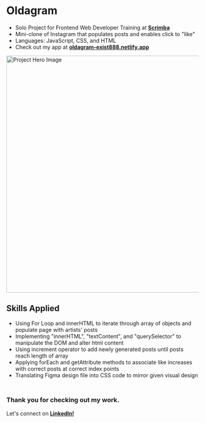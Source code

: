 # __Oldagram__
- Solo Project for Frontend Web Developer Training at <a href="https://v2.scrimba.com">__Scrimba__</a><br/>
- Mini-clone of Instagram that populates posts and enables click to "like"
- Languages: JavaScript, CSS, and HTML
- Check out my app at <a href="https://oldagram-exist888.netlify.app/">__oldagram-exist888.netlify.app__</a>

<img src="https://github.com/user-attachments/assets/63570865-448c-4f6c-9084-fb9dc318eb15" alt="Project Hero Image" width="620">
<br/>

## __Skills Applied__
- Using For Loop and innerHTML to iterate through array of objects and populate page with artists' posts
- Implementing "innerHTML", "textContent", and "querySelector" to manipulate the DOM and alter html content 
- Using increment operator to add newly generated posts until posts reach length of array
- Applying forEach and getAttribute methods to associate like increases with correct posts at correct index points
- Translating Figma design file into CSS code to mirror given visual design
<br/> <br/>

##
### __Thank you for checking out my work.__
Let's connect on <a href="https://www.linkedin.com/in/filip-herbst/">__LinkedIn!__</a>
